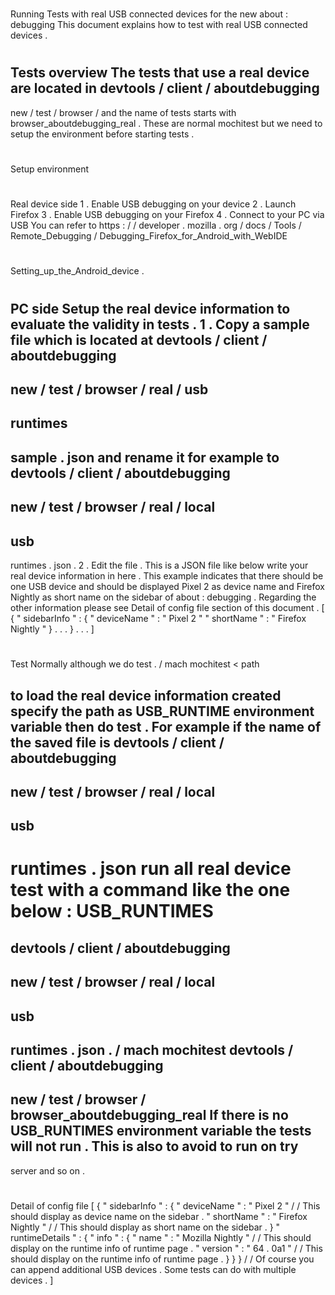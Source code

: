 #
Running
Tests
with
real
USB
connected
devices
for
the
new
about
:
debugging
This
document
explains
how
to
test
with
real
USB
connected
devices
.
#
#
Tests
overview
The
tests
that
use
a
real
device
are
located
in
devtools
/
client
/
aboutdebugging
-
new
/
test
/
browser
/
and
the
name
of
tests
starts
with
browser_aboutdebugging_real
.
These
are
normal
mochitest
but
we
need
to
setup
the
environment
before
starting
tests
.
#
#
Setup
environment
#
#
#
Real
device
side
1
.
Enable
USB
debugging
on
your
device
2
.
Launch
Firefox
3
.
Enable
USB
debugging
on
your
Firefox
4
.
Connect
to
your
PC
via
USB
You
can
refer
to
https
:
/
/
developer
.
mozilla
.
org
/
docs
/
Tools
/
Remote_Debugging
/
Debugging_Firefox_for_Android_with_WebIDE
#
Setting_up_the_Android_device
.
#
#
#
PC
side
Setup
the
real
device
information
to
evaluate
the
validity
in
tests
.
1
.
Copy
a
sample
file
which
is
located
at
devtools
/
client
/
aboutdebugging
-
new
/
test
/
browser
/
real
/
usb
-
runtimes
-
sample
.
json
and
rename
it
for
example
to
devtools
/
client
/
aboutdebugging
-
new
/
test
/
browser
/
real
/
local
-
usb
-
runtimes
.
json
.
2
.
Edit
the
file
.
This
is
a
JSON
file
like
below
write
your
real
device
information
in
here
.
This
example
indicates
that
there
should
be
one
USB
device
and
should
be
displayed
Pixel
2
as
device
name
and
Firefox
Nightly
as
short
name
on
the
sidebar
of
about
:
debugging
.
Regarding
the
other
information
please
see
Detail
of
config
file
section
of
this
document
.
[
{
"
sidebarInfo
"
:
{
"
deviceName
"
:
"
Pixel
2
"
"
shortName
"
:
"
Firefox
Nightly
"
}
.
.
.
}
.
.
.
]
#
#
Test
Normally
although
we
do
test
.
/
mach
mochitest
<
path
>
to
load
the
real
device
information
created
specify
the
path
as
USB_RUNTIME
environment
variable
then
do
test
.
For
example
if
the
name
of
the
saved
file
is
devtools
/
client
/
aboutdebugging
-
new
/
test
/
browser
/
real
/
local
-
usb
-
runtimes
.
json
run
all
real
device
test
with
a
command
like
the
one
below
:
USB_RUNTIMES
=
devtools
/
client
/
aboutdebugging
-
new
/
test
/
browser
/
real
/
local
-
usb
-
runtimes
.
json
.
/
mach
mochitest
devtools
/
client
/
aboutdebugging
-
new
/
test
/
browser
/
browser_aboutdebugging_real
If
there
is
no
USB_RUNTIMES
environment
variable
the
tests
will
not
run
.
This
is
also
to
avoid
to
run
on
try
-
server
and
so
on
.
#
#
Detail
of
config
file
[
{
"
sidebarInfo
"
:
{
"
deviceName
"
:
"
Pixel
2
"
/
/
This
should
display
as
device
name
on
the
sidebar
.
"
shortName
"
:
"
Firefox
Nightly
"
/
/
This
should
display
as
short
name
on
the
sidebar
.
}
"
runtimeDetails
"
:
{
"
info
"
:
{
"
name
"
:
"
Mozilla
Nightly
"
/
/
This
should
display
on
the
runtime
info
of
runtime
page
.
"
version
"
:
"
64
.
0a1
"
/
/
This
should
display
on
the
runtime
info
of
runtime
page
.
}
}
}
/
/
Of
course
you
can
append
additional
USB
devices
.
Some
tests
can
do
with
multiple
devices
.
]

